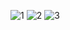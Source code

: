 ![1](https://user-images.githubusercontent.com/56846619/72227623-a42fc680-357d-11ea-9068-76ff5ed3d39b.png)
![2](https://user-images.githubusercontent.com/56846619/72227624-a42fc680-357d-11ea-93aa-344ccc0ab950.png)
![3](https://user-images.githubusercontent.com/56846619/72227625-a42fc680-357d-11ea-8331-df82067fc156.png)

